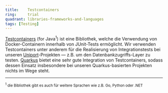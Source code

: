 ```yaml
---
title:    Testcontainers  
ring:     trial  
quadrant: libraries-frameworks-and-languages
tags: [Testing]
---
```


[Testcontainers][testcontainers] (for Java<sup>1</sup>) ist eine Bibliothek, welche die Verwendung von Docker-Containern
innerhalb von JUnit-Tests ermöglicht. Wir verwenden Testcontainers unter anderem für die Realisierung von
Integrationstests bei unseren [Uniport][uniport]-Projekten — z.B. um den Datenbankzugriffs-Layer zu testen.
[Quarkus][quarkus] bietet eine sehr gute Integration von Testcontainers, sodass dessen Einsatz insbesondere bei unseren
Quarkus-basierten Projekten nichts im Wege steht.
___

<small><sup>1</sup> die Bibliothek gibt es auch für weitere Sprachen wie z.B. Go, Python oder .NET</small>

[testcontainers]: https://www.testcontainers.org/
[quarkus]: /libraries-frameworks-and-languages/quarkus
[uniport]: https://uniport.ch/


